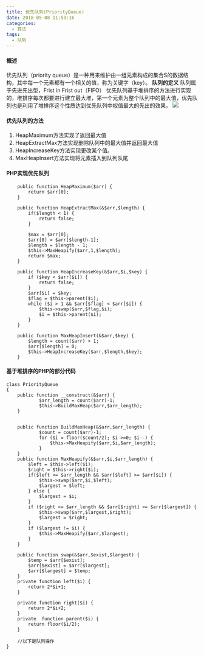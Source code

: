 ```yaml
---
title: 优先队列(PriorityQueue)
date: 2018-05-08 11:53:16
categories:
  - 算法
tags:
  - 队列
---
```

#### 概述
优先队列（priority queue）是一种用来维护由一组元素构成的集合S的数据结构，其中每一个元素都有一个相关的值，称为关键字（key）。
**队列的定义**
队列属于先进先出型，Frist in Frist out（FIFO）
优先队列基于堆排序的方法进行实现的，堆排序每次都要进行建立最大堆，第一个元素为整个队列中的最大值，优先队列也是利用了堆排序这个性质达到优先队列中权值最大的先出的效果。
![](http://ps-blog.oss-cn-beijing.aliyuncs.com/18-5-4/77248587.jpg)
#### 优先队列的方法
1. HeapMaximum方法实现了返回最大值
2. HeapExtractMax方法实现删除队列中的最大值并返回最大值
3. HeapIncreaseKey方法实现更改某个值。
4. MaxHeapInsert方法实现将元素插入到队列队尾

#### PHP实现优先队列

```
	public function HeapMaximum($arr) {
		return $arr[0];
	}

	public function HeapExtractMax(&$arr,$length) {
		if($length < 1) {
			return false;
		}

		$max = $arr[0];
		$arr[0] = $arr[$length-1];
		$length = $length - 1;
		$this->MaxHeapify($arr,1,$length);
		return $max;
	}

	public function HeapIncreaseKey(&$arr,$i,$key) {
	    if ($key < $arr[$i]) {
	        return false;
        }
        $arr[$i] = $key;
	    $flag = $this->parent($i);
	    while ($i > 1 && $arr[$flag] < $arr[$i]) {
	        $this->swap($arr,$flag,$i);
	        $i = $this->parent($i);
        }
    }

    public function MaxHeapInsert(&$arr,$key) {
	    $length = count($arr) + 1;
	    $arr[$length] = 0;
	    $this->HeapIncreaseKey($arr,$length,$key);
    }
```
#### 基于堆排序的PHP的部分代码

```
class PriorityQueue
{
	public function __construct(&$arr) {
			$arr_length = count($arr)-1;
			$this->BuildMaxHeap($arr,$arr_length);
	}


	public function BuildMaxHeap(&$arr,$arr_length) {
			$count = count($arr)-1;
			for ($i = floor($count/2); $i >=0; $i--) {
				$this->MaxHeapify($arr,$i,$arr_length);
			}
    }
	public function MaxHeapify(&$arr,$i,$arr_length) {
        $left = $this->left($i);
        $right = $this->right($i);
        if($left <= $arr_length && $arr[$left] >= $arr[$i]) {
            $this->swap($arr,$i,$left);
            $largest = $left;
        } else {
            $largest = $i;
        }
        if ($right <= $arr_length && $arr[$right] >= $arr[$largest]) {
            $this->swap($arr,$largest,$right);
            $largest = $right;
        }
        if ($largest != $i) {
            $this->MaxHeapify($arr,$largest);
        }
	}

	public function swap(&$arr,$exist,$largest) {
		$temp = $arr[$exist];
		$arr[$exist] = $arr[$largest];
		$arr[$largest] = $temp;
	}
	private function left($i) {
		return 2*$i+1;
	}

	private function right($i) {
		return 2*$i+2;
	}
	private  function parent($i) {
	    return floor($i/2);
    }

	//以下是队列操作
}
```



